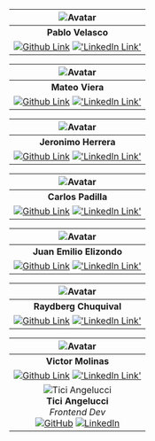 |![Avatar](https://avatars.githubusercontent.com/u/119269816?s=400&u=887f6ab01a1fec45f04a77e08714a332f3678b85&v=4 'Frontend Dev')|
|:-:|
| **Pablo Velasco** |
| [![Github Link](https://img.shields.io/badge/github-%23121011.svg?&style=for-the-badge&logo=github&logoColor=white 'Github Link')](https://github.com/Pablo-r-stack) [!['LinkedIn Link'](https://img.shields.io/badge/linkedin%20-%230077B5.svg?&style=for-the-badge&logo=linkedin&logoColor=white 'LinkedIn Link')](https://www.linkedin.com/in/pablo-r-velasco/) |

|![Avatar](https://avatars.githubusercontent.com/u/74475447?v=4 'Frontend Dev')|
|:-:|
| **Mateo Viera** |
| [![Github Link](https://img.shields.io/badge/github-%23121011.svg?&style=for-the-badge&logo=github&logoColor=white 'Github Link')](https://github.com/mateoviera) [!['LinkedIn Link'](https://img.shields.io/badge/linkedin%20-%230077B5.svg?&style=for-the-badge&logo=linkedin&logoColor=white 'LinkedIn Link')](https://www.linkedin.com/in/mateoviera/) |

|![Avatar](https://avatars.githubusercontent.com/u/174382881?s=400&u=ad65a572a2893d76bb0ce01247a5fac787e2dec0&v=4 'BackEnd Dev')|
|:-:|
| **Jeronimo Herrera** |
| [![Github Link](https://img.shields.io/badge/github-%23121011.svg?&style=for-the-badge&logo=github&logoColor=white 'Github Link')](https://github.com/Jerozh) [!['LinkedIn Link'](https://img.shields.io/badge/linkedin%20-%230077B5.svg?&style=for-the-badge&logo=linkedin&logoColor=white 'LinkedIn Link')](https://www.linkedin.com/in/jeroh90/) |

|![Avatar](https://avatars.githubusercontent.com/u/101229982?v=4 'FullStack Dev')|
|:-:|
| **Carlos Padilla** |
| [![Github Link](https://img.shields.io/badge/github-%23121011.svg?&style=for-the-badge&logo=github&logoColor=white 'Github Link')](https://github.com/CarlosPad08) [!['LinkedIn Link'](https://img.shields.io/badge/linkedin%20-%230077B5.svg?&style=for-the-badge&logo=linkedin&logoColor=white 'LinkedIn Link')](https://www.linkedin.com/in/carlospadillamesa/) |

|![Avatar](https://avatars.githubusercontent.com/u/106024573?v=4 'FullStack Dev')|
|:-:|
| **Juan Emilio Elizondo** |
| [![Github Link](https://img.shields.io/badge/github-%23121011.svg?&style=for-the-badge&logo=github&logoColor=white 'Github Link')](https://github.com/Juane2305) [!['LinkedIn Link'](https://img.shields.io/badge/linkedin%20-%230077B5.svg?&style=for-the-badge&logo=linkedin&logoColor=white 'LinkedIn Link')](https://www.linkedin.com/in/juan-emilio-elizondo/) |

|![Avatar](https://avatars.githubusercontent.com/u/144204205?s=400&u=098fe0c3fdb6cce14a9c14187111396ed954c9a3&v=4 'Full Stack Dev')|
|:-:|
| **Raydberg Chuquival** |
| [![Github Link](https://img.shields.io/badge/github-%23121011.svg?&style=for-the-badge&logo=github&logoColor=white 'Github Link')](https://github.com/Raydberg) [!['LinkedIn Link'](https://img.shields.io/badge/linkedin%20-%230077B5.svg?&style=for-the-badge&logo=linkedin&logoColor=white 'LinkedIn Link')](https://www.linkedin.com/in/raydbergchuquival) |

|![Avatar](https://avatars.githubusercontent.com/u/85854406?s=400&u=887f6ab01a1fec45f04a77e08714a332f3678b85&v=4 'Backend Dev')                                                                                                              |
|:-:|
|**Victor Molinas**                                                                                                                                                                    |
| [![Github Link](https://img.shields.io/badge/github-%23121011.svg?&style=for-the-badge&logo=github&logoColor=white 'Github Link')](https://github.com/vmolinas) [!['LinkedIn Link'](https://img.shields.io/badge/linkedin%20-%230077B5.svg?&style=for-the-badge&logo=linkedin&logoColor=white 'LinkedIn Link')](https://www.linkedin.com/in/vmolinasg/) |
| ![Tici Angelucci](https://media.licdn.com/dms/image/v2/D4D35AQErCpA6eXzbhg/profile-framedphoto-shrink_400_400/B4DZYVqQFsH4Ak-/0/1744120120094?e=1745434800&v=beta&t=VeOy841Rxiy9Ait3GB9AxT8tz5TuzqSbNlNlViA26e0) <br> **Tici Angelucci** <br> *Frontend Dev* <br> [![GitHub](https://img.shields.io/badge/github-%23121011.svg?style=for-the-badge&logo=github&logoColor=white)](https://github.com/ticiAngelucci) [![LinkedIn](https://img.shields.io/badge/linkedin-%230077B5.svg?style=for-the-badge&logo=linkedin&logoColor=white)](https://www.linkedin.com/in/ticiana-angelucci-12098b23a/) |

